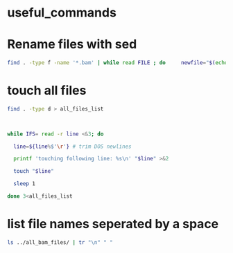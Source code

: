 # useful_commands
# Rename files with sed
```bash
find . -type f -name '*.bam' | while read FILE ; do     newfile="$(echo ${FILE} |sed -e 's/xxx/yyy/g')" ;     mv "${FILE}" "${newfile}" ; done
```

# touch all files
```bash
find . -type d > all_files_list

 

while IFS= read -r line <&3; do

  line=${line%$'\r'} # trim DOS newlines

  printf 'touching following line: %s\n' "$line" >&2

  touch "$line"

  sleep 1

done 3<all_files_list
```
# list file names seperated by a space
```bash
ls ../all_bam_files/ | tr "\n" " "
```

